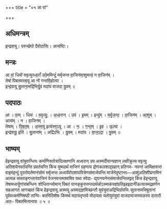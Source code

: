 +++
title = "०५ आ वां"

+++
## अधिमन्त्रम्
इन्द्रवायू। परुच्छेपो दैवोदासिः। अत्यष्टिः।

## मन्त्रः
आ वां॒ धियो॑ ववृत्युरध्व॒राँ उपे॒ममिन्दुं॑ मर्मृजन्त वा॒जिन॑मा॒शुमत्यं॒ न वा॒जिन॑म् ।  
तेषां॑ पिबतमस्म॒यू आ नो॑ गन्तमि॒होत्या ।  
इन्द्र॑वायू सु॒ताना॒मद्रि॑भिर्यु॒वं मदा॑य वाजदा यु॒वम् ॥

## पदपाठः
आ । वा॒म् । धियः॑ । व॒वृ॒त्युः॒ । अ॒ध्व॒रान् । उप॑ । इ॒मम् । इन्दु॑म् । म॒र्मृ॒ज॒न्त॒ । वा॒जिन॑म् । आ॒शुम् । अत्य॑म् । न । वा॒जिन॑म् ।  
तेषा॑म् । पि॒ब॒त॒म् । अ॒स्म॒यू इत्य॑स्म॒ऽयू । आ । नः॒ । ग॒न्त॒म् । इ॒ह । ऊ॒त्या ।  
इन्द्र॑वायू॒ इति॑ । सु॒ताना॑म् । अद्रि॑ऽभिः । यु॒वम् । मदा॑य । वा॒ज॒ऽदा॒ । यु॒वम् ॥

## भाष्यम्
हेइन्द्रवायू वांयुवान्धियः कर्माणिस्तोत्रादिलक्षणानि अध्वरान् उप अस्मदीयान्यज्ञान् लक्षीक्रुत्य ववृत्युः अतिशयेनवर्तयन्ति प्रवर्तयन्ति किंच युष्मदर्थं वाजिनं ग्रहणाय द्रोणकलशाद्ग्रहान् प्रतिगम- नवन्तं आमिक्षावन्तं वाइमंइन्दुं पुरतोवर्तमानंसोमं मर्मृजन्त अध्वर्यंवोदशापवित्रेणसंमार्जयन्ति मार्जनेदृष्टान्तः—आशुंअतिशीघ्रगामिनं अत्यन्न सततङ्गन्तारंवाजिनं वेजनवन्तमश्वमिव यथा स्वेदा- द्यपनयनेनसंमार्जयन्तितद्वत् किंच हेइन्द्रवायू तेषामध्वर्यूणांसंबन्धिनः शोधितान्सोमान् पिबतं पानङ्कुरुतन्तदर्थन्नो‍ऽस्माकंयज्ञंप्रतिइहइदानींऊत्यास्मद्रक्षणेन सहआगतं आगच्छतं किंच हेइन्द्रवायू अस्मयू अस्मद्यज्ञमिच्छन्तौ युवंयुवांअद्रिभिर्ग्रावभिः सुतानामभिषुतानां पूर्ववत्कर्मणिषष्ठी तान्पि- बतमितिशेषः किमर्थ मदायतृप्तये मोदायवा यतोयुवंयुवां वाजदावाजस्यान्नस्य दातारौ अतः- पिबतमित्यन्वयः ॥ ५ ॥